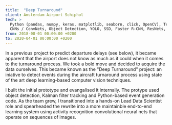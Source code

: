 ```yaml
---
title:  "Deep Turnaround"
client: Amsterdam Airport Schiphol
tech: > 
  Python (pandas, numpy, keras, matplotlib, seaborn, click, OpenCV), TensorFlow, TensorFlow Object Detection API,
  CNNs / ConvNets, Object Detection, YOLO, SSD, Faster R-CNN, ResNets, Video Activity Recognition, Inception-based architectures, multi-task learning, Locality Similarity Hashing, Kalman filter tracking
from: 2018-08-01 00:00:00 +0200 
to: 2020-04-01 00:00:00 +0200
---
```

In a previous project to predict departure delays (see below), it became apparent that the airport does not know as much as it could when it comes to the turnaround process. 
We took a bold move and decided to acquire the data ourselves. This became known as the "Deep Turnaround" project: an iniative to detect events during the aircraft turnaround process using state of the art deep learning-based computer vision techniques.

I built the initial prototype and evangalised it internally. The protype used object detection, Kalman filter tracking and Python-based event generation code. As the team grew, I transitioned into a hands-on Lead Data Scientist role and spearheaded the rewrite into a more maintainble end-to-end learning system using activity recognition convolutional neural nets that operate on sequences of images.

